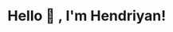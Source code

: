 # Hello  👋 , I'm Hendriyan!

<!--
**hendriyan19/hendriyan19** is a ✨ _special_ ✨ repository because its `README.md` (this file) appears on your GitHub profile.


 

# Stats:
<details>
 <summary><strong>What i am learning on these days</strong></summary>
    - 🔭 I’m currently working on ... </br>
    - 🌱 I’m currently learning PHP and JavaScript </br>
    - 👯 I’m looking to collaborate on ... </br>
    - 🤔 I’m looking for help with ... </br>
    - 💬 Ask me about anything.</br>
    - 📫 How to reach me: <a href="mailto:hendriyan191919@gmail.com>Email me!</a>  </br>
    - 😄 Pronouns: He/Him </br>
    - ⚡ Fun fact: ... </br>
</details>

